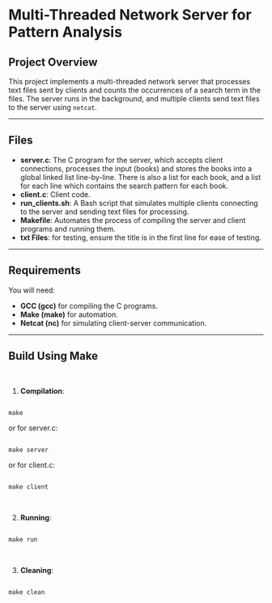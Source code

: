 # Multi-Threaded Network Server for Pattern Analysis


## Project Overview
This project implements a multi-threaded network server that processes text files sent by clients and counts the occurrences of a search term in the files. The server runs in the background, and multiple clients send text files to the server using `netcat`.

---

## Files
- **server.c**: The C program for the server, which accepts client connections, processes the input (books) and stores the books into a global linked list line-by-line. There is also a list for each book, and a list for each line which contains the search pattern for each book.
- **client.c**: Client code. 
- **run_clients.sh**: A Bash script that simulates multiple clients connecting to the server and sending text files for processing.
- **Makefile**: Automates the process of compiling the server and client programs and running them.
- **txt Files**: for testing, ensure the title is in the first line for ease of testing. 

---

## Requirements
You will need:
- **GCC (gcc)** for compiling the C programs.
- **Make (make)** for automation.
- **Netcat (nc)** for simulating client-server communication.


---

## Build Using Make

<br>

1. **Compilation**:

``` 

make

``` 

or for server.c:

``` 

make server

``` 

or for client.c: 

``` 

make client

``` 

<br>

2. **Running**:

``` 

make run

``` 

<br>

3. **Cleaning**:

``` 

make clean

``` 
